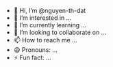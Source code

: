 - 👋 Hi, I’m @nguyen-th-dat
- 👀 I’m interested in ...
- 🌱 I’m currently learning ...
- 💞️ I’m looking to collaborate on ...
- 📫 How to reach me ...
- 😄 Pronouns: ...
- ⚡ Fun fact: ...

<!---
nguyen-th-dat/nguyen-th-dat is a ✨ special ✨ repository because its `README.md` (this file) appears on your GitHub profile.
You can click the Preview link to take a look at your changes.
--->
